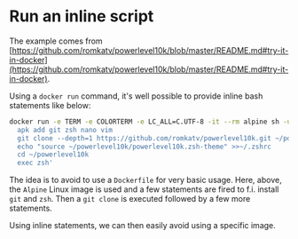 # Run an inline script

The example comes from [https://github.com/romkatv/powerlevel10k/blob/master/README.md#try-it-in-docker](https://github.com/romkatv/powerlevel10k/blob/master/README.md#try-it-in-docker).

Using a `docker run` command, it's well possible to provide inline bash statements like below:

```bash
docker run -e TERM -e COLORTERM -e LC_ALL=C.UTF-8 -it --rm alpine sh -uec '
  apk add git zsh nano vim
  git clone --depth=1 https://github.com/romkatv/powerlevel10k.git ~/powerlevel10k
  echo "source ~/powerlevel10k/powerlevel10k.zsh-theme" >>~/.zshrc
  cd ~/powerlevel10k
  exec zsh'
```

The idea is to avoid to use a `Dockerfile` for very basic usage. Here, above, the `Alpine` Linux image is used and a few statements are fired to f.i. install `git` and `zsh`. Then a `git clone` is executed followed by a few more statements.

Using inline statements, we can then easily avoid using a specific image.
